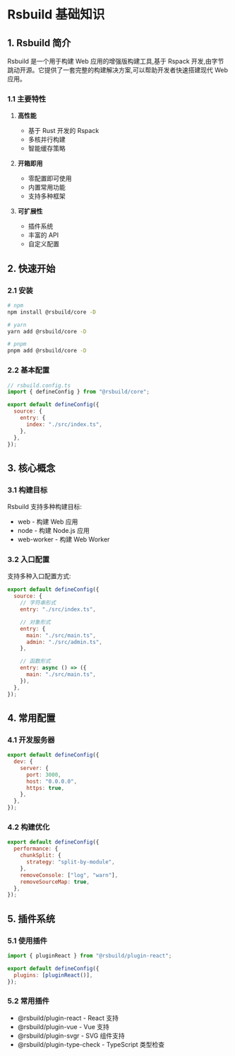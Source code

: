 # Rsbuild 基础知识

## 1. Rsbuild 简介

Rsbuild 是一个用于构建 Web 应用的增强版构建工具,基于 Rspack 开发,由字节跳动开源。它提供了一套完整的构建解决方案,可以帮助开发者快速搭建现代 Web 应用。

### 1.1 主要特性

1. **高性能**

   - 基于 Rust 开发的 Rspack
   - 多核并行构建
   - 智能缓存策略

2. **开箱即用**

   - 零配置即可使用
   - 内置常用功能
   - 支持多种框架

3. **可扩展性**
   - 插件系统
   - 丰富的 API
   - 自定义配置

## 2. 快速开始

### 2.1 安装

```bash
# npm
npm install @rsbuild/core -D

# yarn
yarn add @rsbuild/core -D

# pnpm
pnpm add @rsbuild/core -D
```

### 2.2 基本配置

```js
// rsbuild.config.ts
import { defineConfig } from "@rsbuild/core";

export default defineConfig({
  source: {
    entry: {
      index: "./src/index.ts",
    },
  },
});
```

## 3. 核心概念

### 3.1 构建目标

Rsbuild 支持多种构建目标:

- web - 构建 Web 应用
- node - 构建 Node.js 应用
- web-worker - 构建 Web Worker

### 3.2 入口配置

支持多种入口配置方式:

```js
export default defineConfig({
  source: {
    // 字符串形式
    entry: "./src/index.ts",

    // 对象形式
    entry: {
      main: "./src/main.ts",
      admin: "./src/admin.ts",
    },

    // 函数形式
    entry: async () => ({
      main: "./src/main.ts",
    }),
  },
});
```

## 4. 常用配置

### 4.1 开发服务器

```js
export default defineConfig({
  dev: {
    server: {
      port: 3000,
      host: "0.0.0.0",
      https: true,
    },
  },
});
```

### 4.2 构建优化

```js
export default defineConfig({
  performance: {
    chunkSplit: {
      strategy: "split-by-module",
    },
    removeConsole: ["log", "warn"],
    removeSourceMap: true,
  },
});
```

## 5. 插件系统

### 5.1 使用插件

```js
import { pluginReact } from "@rsbuild/plugin-react";

export default defineConfig({
  plugins: [pluginReact()],
});
```

### 5.2 常用插件

- @rsbuild/plugin-react - React 支持
- @rsbuild/plugin-vue - Vue 支持
- @rsbuild/plugin-svgr - SVG 组件支持
- @rsbuild/plugin-type-check - TypeScript 类型检查
